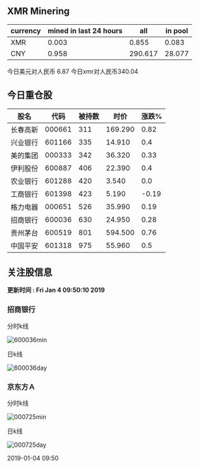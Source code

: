 ## XMR Minering

|currency|mined in last 24 hours|all|in pool|
|---|---|---|---|
|XMR|0.003|0.855|0.083|
|CNY|0.958|290.617|28.077|

今日美元对人民币 6.87	今日xmr对人民币340.04


## 今日重仓股 

|股名|代码|被持数|时价|涨跌%|
|---|---|---|---|---|
|长春高新|000661|311|169.290|0.82|
|兴业银行|601166|335|14.910|0.4|
|美的集团|000333|342|36.320|0.33|
|伊利股份|600887|406|22.390|0.4|
|农业银行|601288|420|3.540|0.0|
|工商银行|601398|423|5.190|-0.19|
|格力电器|000651|526|35.990|0.19|
|招商银行|600036|630|24.950|0.28|
|贵州茅台|600519|801|594.500|0.76|
|中国平安|601318|975|55.960|0.5|

## 关注股信息
**更新时间 : Fri Jan  4 09:50:10 2019**
### 招商银行 
分时k线

![600036min](http://image.sinajs.cn/newchart/min/n/sh600036.gif)

日k线

![600036day](http://image.sinajs.cn/newchart/daily/n/sh600036.gif)

### 京东方Ａ 
分时k线

![000725min](http://image.sinajs.cn/newchart/min/n/sz000725.gif)

日k线

![000725day](http://image.sinajs.cn/newchart/daily/n/sz000725.gif)

2019-01-04 09:50